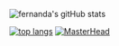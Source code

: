 ![fernanda's gitHub stats](https://github-readme-stats.vercel.app/api?username=fermariano&show_icons=true&theme=tokyonight)                      

[![top langs](https://github-readme-stats.vercel.app/api/top-langs/?username=fermariano&theme=tokyonight)](https://github.com/anuraghazra/github-readme-stats) [![MasterHead](https://media.discordapp.net/attachments/743232232847835266/1128023700017528912/banner.png?width=1000&height=400)](https://github.com/fermariano)







